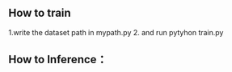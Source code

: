 
## How to train
1.write the dataset path in mypath.py
2. and run   pytyhon train.py

## How to Inference：

